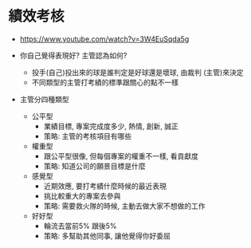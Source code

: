 # 績效考核
- https://www.youtube.com/watch?v=3W4EuSqda5g

- 你自己覺得表現好? 主管認為如何?
  - 投手(自己)投出來的球是誰判定是好球還是壞球, 由裁判 (主管)來決定
  - 不同類型的主管打考績的標準跟關心的點不一樣

- 主管分四種類型
  - 公平型
    - 業績目標, 專案完成度多少, 熱情, 創新, 誠正
    - 策略: 主管的考核項目有哪些
  - 權重型
    - 跟公平型很像, 但每個專案的權重不一樣, 看貢獻度
    - 策略: 知道公司的願景目標是什麼
  - 感覺型
    - 近期效應, 要打考績什麼時候的最近表現
    - 挑比較重大的專案去參與
    - 策略: 需要救火隊的時候, 主動去做大家不想做的工作
  - 好好型
    - 輪流去當前5% 跟後5%
    - 策略: 多幫助其他同事, 讓他覺得你好委屈
